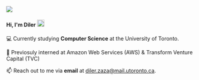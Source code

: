 ##
<img src="https://user-images.githubusercontent.com/73097560/115834477-dbab4500-a447-11eb-908a-139a6edaec5c.gif">

<h4 align="left">
  Hi, I'm Diler
  <img src="https://media.giphy.com/media/hvRJCLFzcasrR4ia7z/giphy.gif" width="19">
</h4>

💻 Currently studying **Computer Science** at the University of Toronto.

🚀 Previosuly interned at Amazon Web Services (AWS) & Transform Venture Capital (TVC)

📫 Reach out to me via **email** at [diler.zaza@mail.utoronto.ca](mailto:diler.zaza@mail.utoronto.ca).
